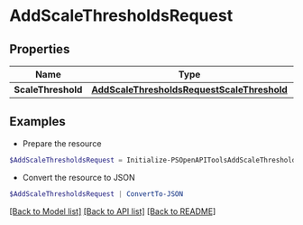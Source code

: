 # AddScaleThresholdsRequest
## Properties

Name | Type | Description | Notes
------------ | ------------- | ------------- | -------------
**ScaleThreshold** | [**AddScaleThresholdsRequestScaleThreshold**](AddScaleThresholdsRequestScaleThreshold.md) |  | 

## Examples

- Prepare the resource
```powershell
$AddScaleThresholdsRequest = Initialize-PSOpenAPIToolsAddScaleThresholdsRequest  -ScaleThreshold null
```

- Convert the resource to JSON
```powershell
$AddScaleThresholdsRequest | ConvertTo-JSON
```

[[Back to Model list]](../README.md#documentation-for-models) [[Back to API list]](../README.md#documentation-for-api-endpoints) [[Back to README]](../README.md)

